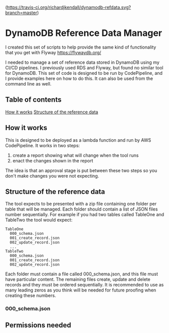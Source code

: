 (https://travis-ci.org/richardjkendall/dynamodb-refdata.svg?branch=master)

# DynamoDB Reference Data Manager
I created this set of scripts to help provide the same kind of functionality that you get with Flyway https://flywaydb.org/

I needed to manage a set of reference data stored in DynamoDB using my CI/CD pipelines.  I previously used RDS and Flyway, but found no similar tool for DynamoDB.  This set of code is designed to be run by CodePipeline, and I provide examples here on how to do this.  It can also be used from the command line as well.

## Table of contents

[How it works](#how-it-works)
[Structure of the reference data](#structure-of-the-reference-data)


## How it works
This is designed to be deployed as a lambda function and run by AWS CodePipeline.  It works in two steps:

1. create a report showing what will change when the tool runs
2. enact the changes shown in the report

The idea is that an approval stage is put between these two steps so you don't make changes you were not expecting.

## Structure of the reference data
The tool expects to be presented with a zip file containing one folder per table that will be managed.  Each folder should contain a list of JSON files number sequentially.  For example if you had two tables called TableOne and TableTwo the tool would expect:

```
TableOne
  000_schema.json
  001_create_record.json
  002_update_record.json
  ...
TableTwo
  000_schema.json
  001_create_record.json
  002_update_record.json
```

Each folder must contain a file called 000_schema.json, and this file must have particular content.  The remaining files create, update and delete records and they must be ordered sequentially.  It is recommended to use as many leading zeros as you think will be needed for future proofing when creating these numbers.

### 000_schema.json


## Permissions needed

